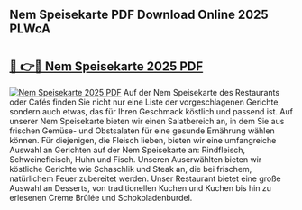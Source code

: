 ## Nem Speisekarte PDF Download Online 2025 PLWcA

# <h2><a href="http://gccl59h.nevu.top/?p=Nem+Speisekarte">🔗 👉🔴 Nem Speisekarte 2025 PDF</a></h2>

[![Nem Speisekarte 2025 PDF](https://i.imgur.com/dBaPXMq.png)](http://gccl59h.nevu.top/?p=Nem+Speisekarte)
Auf der Nem Speisekarte des Restaurants oder Cafés finden Sie nicht nur eine Liste der vorgeschlagenen Gerichte, sondern auch etwas, das für Ihren Geschmack köstlich und passend ist. Auf unserer Nem Speisekarte bieten wir einen Salatbereich an, in dem Sie aus frischen Gemüse- und Obstsalaten für eine gesunde Ernährung wählen können. Für diejenigen, die Fleisch lieben, bieten wir eine umfangreiche Auswahl an Gerichten auf der Nem Speisekarte an: Rindfleisch, Schweinefleisch, Huhn und Fisch. Unseren Auserwählten bieten wir köstliche Gerichte wie Schaschlik und Steak an, die bei frischem, natürlichem Feuer zubereitet werden. Unser Restaurant bietet eine große Auswahl an Desserts, von traditionellen Kuchen und Kuchen bis hin zu erlesenen Crème Brûlée und Schokoladenburdel.
